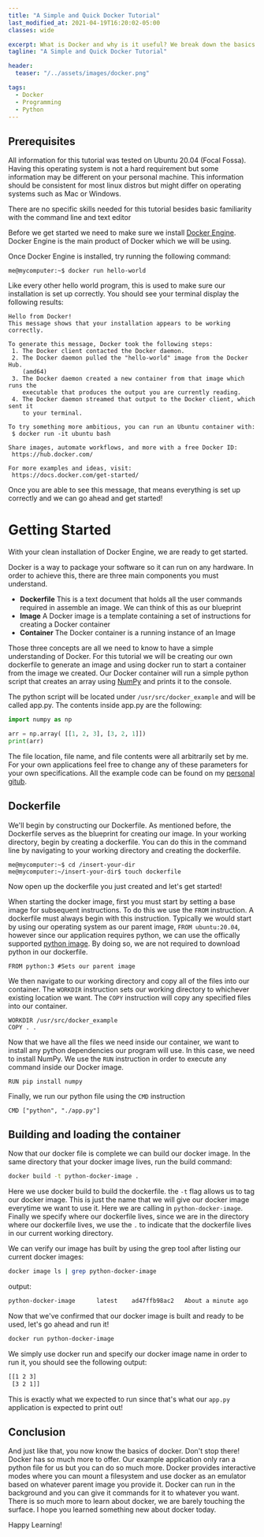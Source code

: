 ```yaml
---
title: "A Simple and Quick Docker Tutorial"
last_modified_at: 2021-04-19T16:20:02-05:00
classes: wide

excerpt: What is Docker and why is it useful? We break down the basics of docker and even create our own container!
tagline: "A Simple and Quick Docker Tutorial"

header:
  teaser: "/../assets/images/docker.png"

tags:
  - Docker
  - Programming
  - Python
---
```


## Prerequisites
All information for this tutorial was tested on Ubuntu 20.04 (Focal Fossa). Having this operating system is not a hard requirement but some information may be different on your personal machine. This information should be consistent for most linux distros but might differ on operating systems such as Mac or Windows.

There are no specific skills needed for this tutorial besides basic familiarity with the command line and text editor

Before we get started we need to make sure we install [Docker Engine](https://docs.docker.com/engine/install/ubuntu/#installation-methods). Docker Engine is the main product of Docker which we will be using.

Once Docker Engine is installed, try running the following command:
```
me@mycomputer:~$ docker run hello-world
```
Like every other hello world program, this is used to make sure our installation is set up correctly. You should see your terminal display the following results:
```
Hello from Docker!
This message shows that your installation appears to be working correctly.

To generate this message, Docker took the following steps:
 1. The Docker client contacted the Docker daemon.
 2. The Docker daemon pulled the "hello-world" image from the Docker Hub.
    (amd64)
 3. The Docker daemon created a new container from that image which runs the
    executable that produces the output you are currently reading.
 4. The Docker daemon streamed that output to the Docker client, which sent it
    to your terminal.

To try something more ambitious, you can run an Ubuntu container with:
 $ docker run -it ubuntu bash

Share images, automate workflows, and more with a free Docker ID:
 https://hub.docker.com/

For more examples and ideas, visit:
 https://docs.docker.com/get-started/
```

Once you are able to see this message, that means everything is set up correctly and we can go ahead and get started!

# Getting Started
With your clean installation of Docker Engine, we are ready to get started. 

Docker is a way to package your software so it can run on any hardware. In order to achieve this, there are three main components you must understand.
- **Dockerfile** This is a text document that holds all the user commands required in assemble an image. We can think of this as our blueprint
- **Image** A Docker image is a template containing a set of instructions for creating a Docker container
- **Container** The Docker container is a running instance of an Image

Those three concepts are all we need to know to have a simple understanding of Docker. For this tutorial we will be creating our own dockerfile to generate an image and using docker run to start a container from the image we created. Our Docker container will run a simple python script that creates an array using [NumPy](https://numpy.org/) and prints it to the console.

The python script will be located under ```/usr/src/docker_example``` and will be called app.py. The contents inside app.py are the following:
```python
import numpy as np

arr = np.array( [[1, 2, 3], [3, 2, 1]])
print(arr)
```

The file location, file name, and file contents were all arbitrarily set by me. For your own applications feel free to change any of these parameters for your own specifications. All the example code can be found on my [personal gitub](https://github.com/HectorENevarez/hectorenevarez.github.io/tree/master/example_code/docker).

## Dockerfile
We'll begin by constructing our Dockerfile. As mentioned before, the Dockerfile serves as the blueprint for creating our image. In your working directory, begin by creating a dockerfile. You can do this in the command line by navigating to your working directory and creating the dockerfile.
```
me@mycomputer:~$ cd /insert-your-dir
me@mycomputer:~/insert-your-dir$ touch dockerfile
```

Now open up the dockerfile you just created and let's get started!

When starting the docker image, first you must start by setting a base image for subsequent instructions. To do this we use the ```FROM``` instruction. A dockerfile must always begin with this instruction. Typically we would start by using our operating system as our parent image, ```FROM ubuntu:20.04```, however since our application requires python, we can use the offically supported [python image](https://hub.docker.com/_/python). By doing so, we are not required to download python in our dockerfile.

```docker
FROM python:3 #Sets our parent image
```
We then navigate to our working directory and copy all of the files into our container. The ```WORKDIR``` instruction sets our working directory to whichever existing location we want. The ```COPY``` instruction will copy any specified files into our container.

```docker
WORKDIR /usr/src/docker_example
COPY . .
```

Now that we have all the files we need inside our container, we want to install any python dependencies our program will use. In this case, we need to install NumPy. We use the ```RUN``` instruction in order to execute any command inside our Docker image.

```docker
RUN pip install numpy
```

Finally, we run our python file using the ```CMD``` instruction

```docker
CMD ["python", "./app.py"]
```

## Building and loading the container
Now that our docker file is complete we can build our docker image. In the same directory that your docker image lives, run the build command:
```bash
docker build -t python-docker-image .
```

Here we use docker build to build the dockerfile. the ```-t``` flag allows us to tag our docker image. This is just the name that we will give our docker image everytime we want to use it. Here we are calling in ```python-docker-image```. Finally we specify where our dockerfile lives, since we are in the directory where our dockerfile lives, we use the ```.``` to indicate that the dockerfile lives in our current working directory.

We can verify our image has built by using the grep tool after listing our current docker images:
```bash
docker image ls | grep python-docker-image
```

output:
```bash
python-docker-image      latest    ad47ffb98ac2   About a minute ago   995MB
```

Now that we've confirmed that our docker image is built and ready to be used, let's go ahead and run it!
```bash
docker run python-docker-image
```

We simply use docker run and specify our docker image name in order to run it, you should see the following output:
```bash
[[1 2 3]
 [3 2 1]]
```

This is exactly what we expected to run since that's what our ```app.py``` application is expected to print out!

## Conclusion
And just like that, you now know the basics of docker. Don't stop there! Docker has so much more to offer. Our example application only ran a python file for us but you can do so much more. Docker provides interactive modes where you can mount a filesystem and use docker as an emulator based on whatever parent image you provide it. Docker can run in the background and you can give it commands for it to whatever you want. There is so much more to learn about docker, we are barely touching the surface. I hope you learned something new about docker today.

Happy Learning!